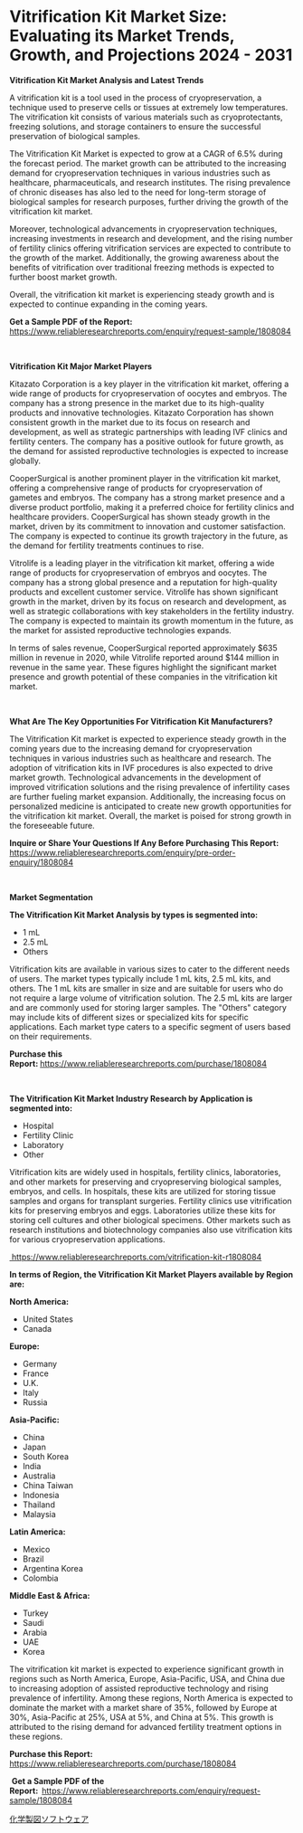 <p><h1>Vitrification Kit Market Size: Evaluating its Market Trends, Growth, and Projections 2024 - 2031</h1></p><p><strong>Vitrification Kit Market Analysis and Latest Trends</strong></p>
<p><p>A vitrification kit is a tool used in the process of cryopreservation, a technique used to preserve cells or tissues at extremely low temperatures. The vitrification kit consists of various materials such as cryoprotectants, freezing solutions, and storage containers to ensure the successful preservation of biological samples.</p><p>The Vitrification Kit Market is expected to grow at a CAGR of 6.5% during the forecast period. The market growth can be attributed to the increasing demand for cryopreservation techniques in various industries such as healthcare, pharmaceuticals, and research institutes. The rising prevalence of chronic diseases has also led to the need for long-term storage of biological samples for research purposes, further driving the growth of the vitrification kit market.</p><p>Moreover, technological advancements in cryopreservation techniques, increasing investments in research and development, and the rising number of fertility clinics offering vitrification services are expected to contribute to the growth of the market. Additionally, the growing awareness about the benefits of vitrification over traditional freezing methods is expected to further boost market growth.</p><p>Overall, the vitrification kit market is experiencing steady growth and is expected to continue expanding in the coming years.</p></p>
<p><strong>Get a Sample PDF of the Report:&nbsp;</strong> <a href="https://www.reliableresearchreports.com/enquiry/request-sample/1808084">https://www.reliableresearchreports.com/enquiry/request-sample/1808084</a></p>
<p>&nbsp;</p>
<p><strong>Vitrification Kit Major Market Players</strong></p>
<p><p>Kitazato Corporation is a key player in the vitrification kit market, offering a wide range of products for cryopreservation of oocytes and embryos. The company has a strong presence in the market due to its high-quality products and innovative technologies. Kitazato Corporation has shown consistent growth in the market due to its focus on research and development, as well as strategic partnerships with leading IVF clinics and fertility centers. The company has a positive outlook for future growth, as the demand for assisted reproductive technologies is expected to increase globally.</p><p>CooperSurgical is another prominent player in the vitrification kit market, offering a comprehensive range of products for cryopreservation of gametes and embryos. The company has a strong market presence and a diverse product portfolio, making it a preferred choice for fertility clinics and healthcare providers. CooperSurgical has shown steady growth in the market, driven by its commitment to innovation and customer satisfaction. The company is expected to continue its growth trajectory in the future, as the demand for fertility treatments continues to rise.</p><p>Vitrolife is a leading player in the vitrification kit market, offering a wide range of products for cryopreservation of embryos and oocytes. The company has a strong global presence and a reputation for high-quality products and excellent customer service. Vitrolife has shown significant growth in the market, driven by its focus on research and development, as well as strategic collaborations with key stakeholders in the fertility industry. The company is expected to maintain its growth momentum in the future, as the market for assisted reproductive technologies expands.</p><p>In terms of sales revenue, CooperSurgical reported approximately $635 million in revenue in 2020, while Vitrolife reported around $144 million in revenue in the same year. These figures highlight the significant market presence and growth potential of these companies in the vitrification kit market.</p></p>
<p>&nbsp;</p>
<p><strong>What Are The Key Opportunities For Vitrification Kit Manufacturers?</strong></p>
<p><p>The Vitrification Kit market is expected to experience steady growth in the coming years due to the increasing demand for cryopreservation techniques in various industries such as healthcare and research. The adoption of vitrification kits in IVF procedures is also expected to drive market growth. Technological advancements in the development of improved vitrification solutions and the rising prevalence of infertility cases are further fueling market expansion. Additionally, the increasing focus on personalized medicine is anticipated to create new growth opportunities for the vitrification kit market. Overall, the market is poised for strong growth in the foreseeable future.</p></p>
<p><strong>Inquire or Share Your Questions If Any Before Purchasing This Report:</strong> <a href="https://www.reliableresearchreports.com/enquiry/pre-order-enquiry/1808084">https://www.reliableresearchreports.com/enquiry/pre-order-enquiry/1808084</a></p>
<p>&nbsp;</p>
<p><strong>Market Segmentation</strong></p>
<p><strong>The Vitrification Kit Market Analysis by types is segmented into:</strong></p>
<p><ul><li>1 mL</li><li>2.5 mL</li><li>Others</li></ul></p>
<p><p>Vitrification kits are available in various sizes to cater to the different needs of users. The market types typically include 1 mL kits, 2.5 mL kits, and others. The 1 mL kits are smaller in size and are suitable for users who do not require a large volume of vitrification solution. The 2.5 mL kits are larger and are commonly used for storing larger samples. The "Others" category may include kits of different sizes or specialized kits for specific applications. Each market type caters to a specific segment of users based on their requirements.</p></p>
<p><strong>Purchase this Report:&nbsp;</strong><a href="https://www.reliableresearchreports.com/purchase/1808084">https://www.reliableresearchreports.com/purchase/1808084</a></p>
<p>&nbsp;</p>
<p><strong>The Vitrification Kit Market Industry Research by Application is segmented into:</strong></p>
<p><ul><li>Hospital</li><li>Fertility Clinic</li><li>Laboratory</li><li>Other</li></ul></p>
<p><p>Vitrification kits are widely used in hospitals, fertility clinics, laboratories, and other markets for preserving and cryopreserving biological samples, embryos, and cells. In hospitals, these kits are utilized for storing tissue samples and organs for transplant surgeries. Fertility clinics use vitrification kits for preserving embryos and eggs. Laboratories utilize these kits for storing cell cultures and other biological specimens. Other markets such as research institutions and biotechnology companies also use vitrification kits for various cryopreservation applications.</p></p>
<p><a href="https://www.reliableresearchreports.com/vitrification-kit-r1808084">&nbsp;https://www.reliableresearchreports.com/vitrification-kit-r1808084</a></p>
<p><strong>In terms of Region, the Vitrification Kit Market Players available by Region are:</strong></p>
<p>
    <p> <strong> North America: </strong>
        <ul>
            <li>United States</li>
            <li>Canada</li>
        </ul>
        </p> 
    <p> <strong> Europe: </strong>
        <ul>
            <li>Germany</li>
            <li>France</li>
            <li>U.K.</li>
            <li>Italy</li>
            <li>Russia</li>
        </ul>
        </p> 
    <p> <strong> Asia-Pacific: </strong>
        <ul>
            <li>China</li>
            <li>Japan</li>
            <li>South Korea</li>
            <li>India</li>
            <li>Australia</li>
            <li>China Taiwan</li>
            <li>Indonesia</li>
            <li>Thailand</li>
            <li>Malaysia</li>
        </ul>
        </p> 
    <p> <strong> Latin America: </strong>
        <ul>
            <li>Mexico</li>
            <li>Brazil</li>
            <li>Argentina Korea</li>
            <li>Colombia</li>
        </ul>
        </p> 
    <p> <strong> Middle East & Africa: </strong>
        <ul>
            <li>Turkey</li>
            <li>Saudi</li>
            <li>Arabia</li>
            <li>UAE</li>
            <li>Korea</li>
        </ul>
    </p>
    </p>
<p><p>The vitrification kit market is expected to experience significant growth in regions such as North America, Europe, Asia-Pacific, USA, and China due to increasing adoption of assisted reproductive technology and rising prevalence of infertility. Among these regions, North America is expected to dominate the market with a market share of 35%, followed by Europe at 30%, Asia-Pacific at 25%, USA at 5%, and China at 5%. This growth is attributed to the rising demand for advanced fertility treatment options in these regions.</p></p>
<p><strong>Purchase this Report: </strong><a href="https://www.reliableresearchreports.com/purchase/1808084">https://www.reliableresearchreports.com/purchase/1808084</a></p>
<p>&nbsp;<strong>Get a Sample PDF of the Report:&nbsp;&nbsp;</strong><a href="https://www.reliableresearchreports.com/enquiry/request-sample/1808084">https://www.reliableresearchreports.com/enquiry/request-sample/1808084</a></p>
<p><strong></strong></p>
<p><p><a href="https://github.com/JoanaNitzsche/Market-Research-Report-List-1/blob/main/5697263168086.md">化学製図ソフトウェア</a></p></p>